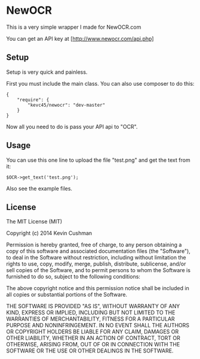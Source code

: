 # NewOCR

This is a very simple wrapper I made for NewOCR.com

You can get an API key at [http://www.newocr.com/api.php]

[http://www.newocr.com/api.php]: http://www.newocr.com/api.php

## Setup
Setup is very quick and painless. 

First you must include the main class.
You can also use composer to do this:
```
{
    "require": {
        "kevc45/newocr": "dev-master"
    }
}
```
Now all you need to do is pass your API api to "OCR".

## Usage
You can use this one line to upload the file "test.png" and get the text from it:
```
$OCR->get_text('test.png');
```
Also see the example files.

## License
The MIT License (MIT)

Copyright (c) 2014 Kevin Cushman

Permission is hereby granted, free of charge, to any person obtaining a copy
of this software and associated documentation files (the "Software"), to deal
in the Software without restriction, including without limitation the rights
to use, copy, modify, merge, publish, distribute, sublicense, and/or sell
copies of the Software, and to permit persons to whom the Software is
furnished to do so, subject to the following conditions:

The above copyright notice and this permission notice shall be included in
all copies or substantial portions of the Software.

THE SOFTWARE IS PROVIDED "AS IS", WITHOUT WARRANTY OF ANY KIND, EXPRESS OR
IMPLIED, INCLUDING BUT NOT LIMITED TO THE WARRANTIES OF MERCHANTABILITY,
FITNESS FOR A PARTICULAR PURPOSE AND NONINFRINGEMENT. IN NO EVENT SHALL THE
AUTHORS OR COPYRIGHT HOLDERS BE LIABLE FOR ANY CLAIM, DAMAGES OR OTHER
LIABILITY, WHETHER IN AN ACTION OF CONTRACT, TORT OR OTHERWISE, ARISING FROM,
OUT OF OR IN CONNECTION WITH THE SOFTWARE OR THE USE OR OTHER DEALINGS IN
THE SOFTWARE.